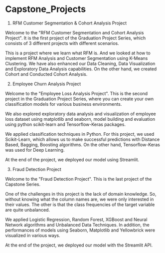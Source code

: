 # Capstone_Projects

1. RFM Customer Segmentation & Cohort Analysis Project

Welcome to the "RFM Customer Segmentation and Cohort Analysis Project". It is the first project of the Graduation Project Series, which consists of 3 different projects with different scenarios.

This is a project where we learn what RFM is. And we looked at how to implement RFM Analysis and Customer Segmentation using K-Means Clustering. We have also enhanced our Data Cleaning, Data Visualization and Exploratory Data Analysis capabilities. On the other hand, we created Cohort and Conducted Cohort Analysis.

2. Employee Churn Analysis Project

Welcome to the "Employee Loss Analysis Project". This is the second project in the Graduation Project Series, where you can create your own classification models for various business environments.

We also explored exploratory data analysis and visualization of employee loss dataset using matplotlib and seaborn, model building and evaluation using python scikit-learn and Tensorflow-Keras packages.

We applied classification techniques in Python. For this project, we used Scikit-Learn, which allows us to make successful predictions with Distance Based, Bagging, Boosting algorithms. On the other hand, Tensorflow-Keras was used for Deep Learning.

At the end of the project, we deployed our model using Streamlit.

3. Fraud Detection Project

Welcome to the "Fraud Detection Project". This is the last project of the Capstone Series.

One of the challenges in this project is the lack of domain knowledge. So, without knowing what the column names are, we were only interested in their values. The other is that the class frequencies of the target variable are quite unbalanced.

We applied Logistic Regression, Random Forest, XGBoost and Neural Network algorithms and Unbalanced Data Techniques. In addition, the performances of models using Seaborn, Matplotlib and Yellowbrick were visualized in various ways.

At the end of the project, we deployed our model with the Streamlit API.